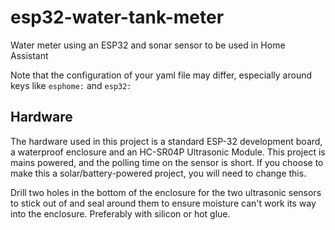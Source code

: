 # esp32-water-tank-meter
Water meter using an ESP32 and sonar sensor to be used in Home Assistant

Note that the configuration of your yaml file may differ, especially around keys like `esphome:` and `esp32:`

## Hardware

The hardware used in this project is a standard ESP-32 development board, a waterproof enclosure and an HC-SR04P Ultrasonic Module. This project is mains powered, and the polling time on the sensor is short. If you choose to make this a solar/battery-powered project, you will need to change this.

Drill two holes in the bottom of the enclosure for the two ultrasonic sensors to stick out of and seal around them to ensure moisture can't work its way into the enclosure. Preferably with silicon or hot glue.

